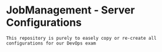 # JobManagement - Server Configurations

```This repository is purely to easely copy or re-create all configurations for our DevOps exam```

